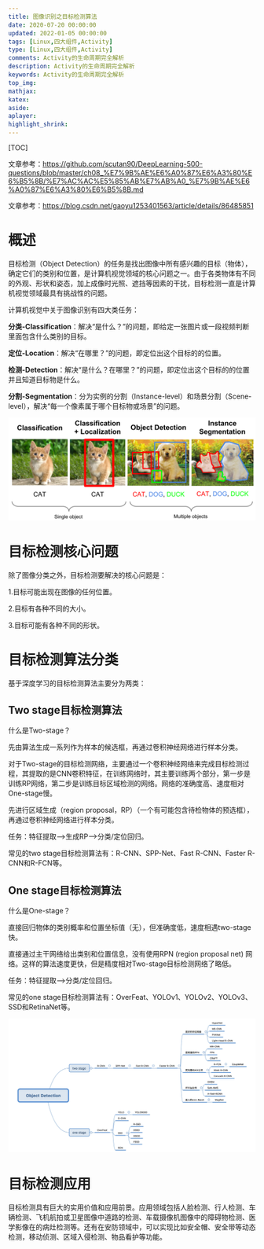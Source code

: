 ```yaml
---
title: 图像识别之目标检测算法
date: 2020-07-20 00:00:00
updated: 2022-01-05 00:00:00
tags: [Linux,四大组件,Activity]
type: [Linux,四大组件,Activity]
comments: Activity的生命周期完全解析
description: Activity的生命周期完全解析
keywords: Activity的生命周期完全解析
top_img:
mathjax:
katex:
aside:
aplayer:
highlight_shrink:
---
```




[TOC]

文章参考：https://github.com/scutan90/DeepLearning-500-questions/blob/master/ch08_%E7%9B%AE%E6%A0%87%E6%A3%80%E6%B5%8B/%E7%AC%AC%E5%85%AB%E7%AB%A0_%E7%9B%AE%E6%A0%87%E6%A3%80%E6%B5%8B.md

文章参考：https://blog.csdn.net/gaoyu1253401563/article/details/86485851

# 概述

 目标检测（Object Detection）的任务是找出图像中所有感兴趣的目标（物体），确定它们的类别和位置，是计算机视觉领域的核心问题之一。由于各类物体有不同的外观、形状和姿态，加上成像时光照、遮挡等因素的干扰，目标检测一直是计算机视觉领域最具有挑战性的问题。

 计算机视觉中关于图像识别有四大类任务：

**分类-Classification**：解决“是什么？”的问题，即给定一张图片或一段视频判断里面包含什么类别的目标。

**定位-Location**：解决“在哪里？”的问题，即定位出这个目标的的位置。

**检测-Detection**：解决“是什么？在哪里？”的问题，即定位出这个目标的的位置并且知道目标物是什么。

**分割-Segmentation**：分为实例的分割（Instance-level）和场景分割（Scene-level），解决“每一个像素属于哪个目标物或场景”的问题。

![图像识别四大类任务，图像来源于cs231n 2016课件Lecture 8](images/05.%E5%9B%BE%E5%83%8F%E8%AF%86%E5%88%AB%E4%B9%8B%E7%9B%AE%E6%A0%87%E6%A3%80%E6%B5%8B%E7%AE%97%E6%B3%95/8.1.1.png)



# 目标检测核心问题

除了图像分类之外，目标检测要解决的核心问题是：

1.目标可能出现在图像的任何位置。

2.目标有各种不同的大小。

3.目标可能有各种不同的形状。

# 目标检测算法分类

基于深度学习的目标检测算法主要分为两类：

## Two stage目标检测算法

什么是Two-stage？

 先由算法生成一系列作为样本的候选框，再通过卷积神经网络进行样本分类。

对于Two-stage的目标检测网络，主要通过一个卷积神经网络来完成目标检测过程，其提取的是CNN卷积特征，在训练网络时，其主要训练两个部分，第一步是训练RP网络，第二步是训练目标区域检测的网络。网络的准确度高、速度相对One-stage慢。

 先进行区域生成（region proposal，RP）（一个有可能包含待检物体的预选框），再通过卷积神经网络进行样本分类。

任务：特征提取—>生成RP—>分类/定位回归。

 常见的two stage目标检测算法有：R-CNN、SPP-Net、Fast R-CNN、Faster R-CNN和R-FCN等。

## **One stage目标检测算法**

什么是One-stage？

直接回归物体的类别概率和位置坐标值（无），但准确度低，速度相遇two-stage快。

直接通过主干网络给出类别和位置信息，没有使用RPN (region proposal net) 网络。这样的算法速度更快，但是精度相对Two-stage目标检测网络了略低。

 任务：特征提取—>分类/定位回归。

常见的one stage目标检测算法有：OverFeat、YOLOv1、YOLOv2、YOLOv3、SSD和RetinaNet等。

![img](images/05.%E5%9B%BE%E5%83%8F%E8%AF%86%E5%88%AB%E4%B9%8B%E7%9B%AE%E6%A0%87%E6%A3%80%E6%B5%8B%E7%AE%97%E6%B3%95/8.1.2.png)





# 目标检测应用

目标检测具有巨大的实用价值和应用前景。应用领域包括人脸检测、行人检测、车辆检测、飞机航拍或卫星图像中道路的检测、车载摄像机图像中的障碍物检测、医学影像在的病灶检测等。还有在安防领域中，可以实现比如安全帽、安全带等动态检测，移动侦测、区域入侵检测、物品看护等功能。







